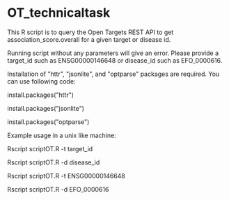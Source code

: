 # OT_technicaltask
This R script is to query the Open Targets REST API to get association_score.overall for a given target or disease id.

Running script without any parameters will give an error. Please provide a target_id such as ENSG00000146648 or disease_id such as EFO_0000616.

Installation of "httr", "jsonlite", and "optparse" packages are required. You can use following code:

install.packages("httr")

install.packages("jsonlite")

install.packages("optparse")

Example usage in a unix like machine:

Rscript scriptOT.R -t target_id

Rscript scriptOT.R -d disease_id

Rscript scriptOT.R -t ENSG00000146648

Rscript scriptOT.R -d EFO_0000616

